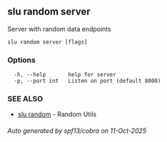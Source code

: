 ## slu random server

Server with random data endpoints

```
slu random server [flags]
```

### Options

```
  -h, --help       help for server
  -p, --port int   Listen on port (default 8000)
```

### SEE ALSO

* [slu random](slu_random.md)	 - Random Utils

###### Auto generated by spf13/cobra on 11-Oct-2025
